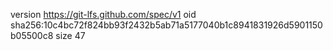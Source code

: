 version https://git-lfs.github.com/spec/v1
oid sha256:10c4bc72f824bb93f2432b5ab71a5177040b1c8941831926d5901150b05500c8
size 47
